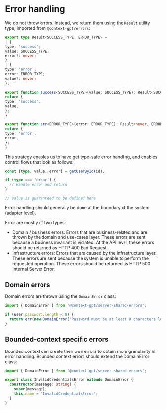 # Error handling

We do not throw errors. Instead, we return them using the `Result` utility type, imported from `@context-gpt/errors`:

```ts
export type Result<SUCCESS_TYPE, ERROR_TYPE> =
| {
type: 'success';
value: SUCCESS_TYPE;
error?: never;
}
| {
type: 'error';
error: ERROR_TYPE;
value?: never;
};

export function success<SUCCESS_TYPE>(value: SUCCESS_TYPE): Result<SUCCESS_TYPE, never> {
return {
type: 'success',
value,
};
}

export function err<ERROR_TYPE>(error: ERROR_TYPE): Result<never, ERROR_TYPE> {
return {
type: 'error',
error,
};
}
```

This strategy enables us to have get type-safe error handling, and enables control flows that look as follows:

```ts
const {type, value, error} = getUserById(id);

if (type === 'error') {
  // Handle error and return
}

// value is guaranteed to be defined here
```

Error handling should generally be done at the boundary of the system (adapter level).

Error are mostly of two types:
- Domain / business errors: Errors that are business-related and are thrown by the domain and use-cases layer.
These errors are sent because a business invariant is violated. At the API level, these errors should be returned as HTTP 400 Bad Request.
- Infrastructure errors: Errors that are caused by the infrastructure layer. These errors are sent because the system is unable to perform the requested operation.
These errors should be returned as HTTP 500 Internal Server Error.

## Domain errors

Domain errors are thrown using the `DomainError` class:

```ts
import { DomainError } from '@context-gpt/server-shared-errors';

if (user.password.length < 8) {
  return err(new DomainError('Password must be at least 8 characters long'));
}
```

## Bounded-context specific errors

Bounded context can create their own errors to obtain more granularity in error handling.
Bounded context errors should extend the DomainError class:

```ts
import { DomainError } from '@context-gpt/server-shared-errors';

export class InvalidCredentialsError extends DomainError {
  constructor(message: string) {
    super(message);
    this.name = 'InvalidCredentialsError';
  }
}
```
